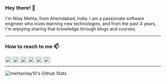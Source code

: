 ### Hey there! :wave:
I'm Nilay Mehta, from Ahemdabad, India.
I am a passionate software engineer who loves learning new technologies, and from the past 4 years, I'm enjoying sharing that knowledge through blogs and courses.

---
### How to reach to me :mailbox:
[<img align="left" alt="Website | MNilay.com" height="22px" src="https://cdn.jsdelivr.net/npm/@fortawesome/fontawesome-free@5.14.0/svgs/solid/globe-americas.svg" />][Website]
[<img align="left" alt="Mail | mail@MNilay.com" height="22px" src="https://cdn.jsdelivr.net/npm/@fortawesome/fontawesome-free@5.14.0/svgs/solid/envelope.svg" />][Mail]
[<img align="left" alt="Skype | MNilay3" height="22px" src="https://cdn.jsdelivr.net/npm/@fortawesome/fontawesome-free@5.14.0/svgs/brands/skype.svg" />][Skype]
[<img align="left" alt="StackOverflow | Nilay Mehta" height="22px" src="https://cdn.jsdelivr.net/npm/@fortawesome/fontawesome-free@5.14.0/svgs/brands/stack-overflow.svg" />][StackOverflow]
[<img align="left" alt="Youtube | Tutorials Team" height="22px" src="https://cdn.jsdelivr.net/npm/@fortawesome/fontawesome-free@5.14.0/svgs/brands/youtube.svg" />][Youtube]
[<img align="left" alt="Udemy | Nilay Mehta" height="22px" src="https://cdn.jsdelivr.net/npm/@fortawesome/fontawesome-free@5.14.0/svgs/solid/play-circle.svg" />][Udemy]

<br />

---
<img alt="mehtanilay10's Github Stats" src="https://github-readme-stats.vercel.app/api?username=mehtanilay10&count_private=true&show_icons=true" />


[Website]: http://www.mnilay.com/
[Mail]: mailto:mail@mnilay.com
[Skype]: callto:mnilay3
[StackOverflow]: https://stackoverflow.com/users/2251733
[Youtube]: https://youtube.com/c/TutorialsTeam
[Udemy]: https://www.udemy.com/user/nilay-mehta-3/
